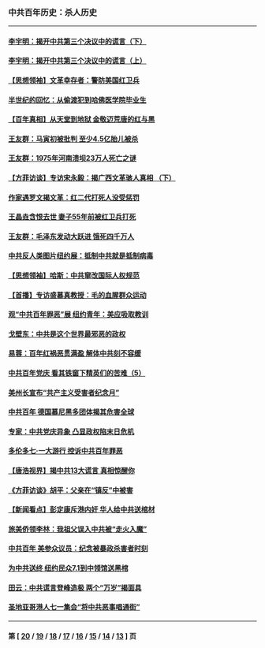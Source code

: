 ### 中共百年历史：杀人历史
---
#### [李宇明：揭开中共第三个决议中的谎言（下）](../../pages/nf1176106/n13389389.md?11290430) 
#### [李宇明：揭开中共第三个决议中的谎言（上）](../../pages/nf1176106/n13388697.md?11290430) 
#### [【思想领袖】文革幸存者：警防美国红卫兵](../../pages/nf1176106/n13339289.md?11290430) 
#### [半世纪的回忆：从偷渡犯到哈佛医学院毕业生](../../pages/nf1176106/n13345328.md?11290430) 
#### [【百年真相】从天堂到地狱 金敬迈荒唐的红与黑](../../pages/nf1176106/n13336995.md?11290430) 
#### [王友群：马寅初被批判 至少4.5亿胎儿被杀](../../pages/nf1176106/n13260313.md?11290430) 
#### [王友群：1975年河南溃坝23万人死亡之谜](../../pages/nf1176106/n13231576.md?11290430) 
#### [【方菲访谈】专访宋永毅：揭广西文革骇人真相 （下）](../../pages/nf1176106/n13209074.md?11290430) 
#### [作家遇罗文揭文革：红二代打死人没受惩罚](../../pages/nf1176106/n13205254.md?11290430) 
#### [王晶垚含恨去世 妻子55年前被红卫兵打死](../../pages/nf1176106/n13203590.md?11290430) 
#### [王友群：毛泽东发动大跃进 饿死四千万人](../../pages/nf1176106/n13177158.md?11290430) 
#### [中共反人类图片纽约展：抵制中共就是抵制病毒](../../pages/nf1176106/n13115371.md?11290430) 
#### [【思想领袖】哈斯：中共窜改国际人权规范](../../pages/nf1176106/n13053647.md?11290430) 
#### [【首播】专访盛慕真教授：毛的血腥群众运动](../../pages/nf1176106/n13091782.md?11290430) 
#### [观“中共百年罪恶”展 纽约青年：美应吸取教训](../../pages/nf1176106/n13085246.md?11290430) 
#### [戈壁东：中共是这个世界最邪恶的政权](../../pages/nf1176106/n13085641.md?11290430) 
#### [易蓉：百年红祸恶贯满盈 解体中共刻不容缓](../../pages/nf1176106/n13084455.md?11290430) 
#### [中共百年党庆 看其铁窗下精英们的苦难（5）](../../pages/nf1176106/n13076766.md?11290430) 
#### [美州长宣布“共产主义受害者纪念月”](../../pages/nf1176106/n13074024.md?11290430) 
#### [中共百年 德国慕尼黑多团体揭其危害全球](../../pages/nf1176106/n13068873.md?11290430) 
#### [专家：中共党庆异象 凸显政权陷末日危机](../../pages/nf1176106/n13067084.md?11290430) 
#### [多伦多七·一大游行 控诉中共百年罪恶](../../pages/nf1176106/n13062043.md?11290430) 
#### [【唐浩视界】揭中共13大谎言 真相惊醒你](../../pages/nf1176106/n13065208.md?11290430) 
#### [《方菲访谈》胡平：父亲在“镇反”中被害](../../pages/nf1176106/n13064114.md?11290430) 
#### [【新闻看点】彭定康斥港内奸 华人给中共送棺材](../../pages/nf1176106/n13064230.md?11290430) 
#### [旅美侨领李林：我祖父误入中共被“走火入魔”](../../pages/nf1176106/n13062777.md?11290430) 
#### [中共百年 美参众议员：纪念被暴政杀害者时刻](../../pages/nf1176106/n13063735.md?11290430) 
#### [为中共送终 纽约民众7.1到中领馆送黑棺](../../pages/nf1176106/n13062573.md?11290430) 
#### [田云：中共谎言登峰造极 两个“万岁”揭面具](../../pages/nf1176106/n13062013.md?11290430) 
#### [圣地亚哥港人七一集会“将中共恶事唱通街”](../../pages/nf1176106/n13062681.md?11290430) 

---
#### 第 [ [20](./20.md?11290430) / [19](./19.md?11290430) / [18](./18.md?11290430) / [17](./17.md?11290430) / [16](./16.md?11290430) / [15](./15.md?11290430) / [14](./14.md?11290430) / [13](./13.md?11290430) ] 页
